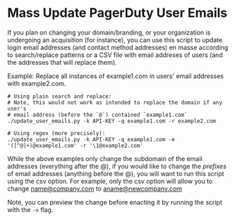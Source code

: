 # Mass Update PagerDuty User Emails

If you plan on changing your domain/branding, or your organization is
undergoing an acquisition (for instance), you can use this script to update
login email addresses (and contact method addresses) en masse according to
search/replace patterns or a CSV file with email addreses of users (and the
addresses that will replace them).

Example: Replace all instances of example1.com in users' email addresses with
example2.com.

```
# Using plain search and replace:
# Note, this would not work as intended to replace the domain if any user's
# email address (before the `@`) contained `example1.com`
./update_user_emails.py -k API-KEY -q example1.com -r example2.com

# Using regex (more precisely):
./update_user_emails.py -k API-KEY -q example1.com -e '([^@]+)@example1.com' -r '\1@example2.com'
```

While the above examples only change the subdomain of the email addresses (everything 
after the @), if you would like to change the _prefixes_ of  email addresses (anything 
before the @), you will want to run this script using the csv option. For example,
only the csv option will allow you to change name@company.com to aname@newcompany.com

Note, you can preview the change before enacting it by running the script with
the `-n` flag.
